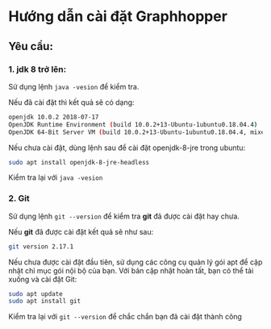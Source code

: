 # Hướng dẫn cài đặt Graphhopper
## Yêu cầu:
### 1. jdk 8 trở lên:

Sử dụng lệnh `java -vesion` để kiểm tra.

Nếu đã cài đặt thì kết quả sẽ có dạng:
```bash
openjdk 10.0.2 2018-07-17
OpenJDK Runtime Environment (build 10.0.2+13-Ubuntu-1ubuntu0.18.04.4)
OpenJDK 64-Bit Server VM (build 10.0.2+13-Ubuntu-1ubuntu0.18.04.4, mixed mode)
````
Nếu chưa cài đặt, dùng lệnh sau để cài đặt openjdk-8-jre trong ubuntu:
```bash
sudo apt install openjdk-8-jre-headless
```

Kiểm tra lại với `java -vesion`

### 2. Git

Sử dụng lệnh `git --version` để kiểm tra **git** đã được cài đặt hay chưa.

Nếu **git** đã được cài đặt kết quả sẽ như sau:
```bash
git version 2.17.1
```

Nếu chưa được cài đặt đầu tiên, sử dụng các công cụ quản lý gói apt để cập nhật chỉ mục gói nội bộ của bạn. Với bản cập nhật hoàn tất, bạn có thể tải xuống và cài đặt Git:

```bash
sudo apt update
sudo apt install git
```

Kiểm tra lại với `git --version` để chắc chắn bạn đã cài đặt thành công
